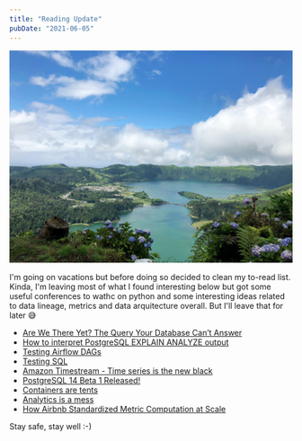 ```yaml
---
title: "Reading Update"
pubDate: "2021-06-05"
---
```


![Photo by Martin Munk on Unsplash](./martin-munk-ez7pWbOebRk-unsplash.jpg)

I'm going on vacations but before doing so decided to clean my to-read list. Kinda, I'm leaving most of what I found interesting below but got some useful conferences to wathc on python and some interesting ideas related to data lineage, metrics and data arquitecture overall. But I'll leave that for later 😅

- [Are We There Yet? The Query Your Database Can’t Answer](https://www.confluent.io/blog/ksqldb-streaming-sql-the-query-your-database-cant-answer/)
- [How to interpret PostgreSQL EXPLAIN ANALYZE output](https://www.cybertec-postgresql.com/en/how-to-interpret-postgresql-explain-analyze-output/)
- [Testing Airflow DAGs](https://www.astronomer.io/guides/testing-airflow)
- [Testing SQL](https://ianwhitestone.work/testing-sql/)
- [Amazon Timestream - Time series is the new black](https://www.allthingsdistributed.com/2021/06/amazon-timestream-time-series-is-the-new-black.html)
- [PostgreSQL 14 Beta 1 Released!](https://www.postgresql.org/about/news/postgresql-14-beta-1-released-2213/)
- [Containers are tents](https://increment.com/containers/containers-vs-vms/)
- [Analytics is a mess](https://benn.substack.com/p/analytics-is-a-mess)
- [How Airbnb Standardized Metric Computation at Scale](https://medium.com/airbnb-engineering/airbnb-metric-computation-with-minerva-part-2-9afe6695b486)

Stay safe, stay well :-)
